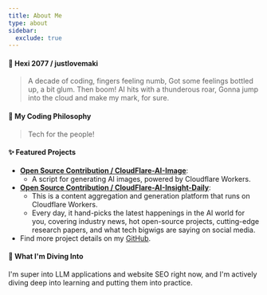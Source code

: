 ```yaml
---
title: About Me
type: about
sidebar:
  exclude: true
---
```

#### 👋 Hexi 2077 / justlovemaki

> A decade of coding, fingers feeling numb,
> Got some feelings bottled up, a bit glum.
> Then boom! AI hits with a thunderous roar,
> Gonna jump into the cloud and make my mark, for sure.

#### 🚀 My Coding Philosophy

> Tech for the people!

#### ✨ Featured Projects

*   **[Open Source Contribution / CloudFlare-AI-Image](https://github.com/justlovemaki/CloudFlare-AI-Image)**:
    *   A script for generating AI images, powered by Cloudflare Workers.
*   **[Open Source Contribution / CloudFlare-AI-Insight-Daily](https://github.com/justlovemaki/CloudFlare-AI-Insight-Daily)**:
    *   This is a content aggregation and generation platform that runs on Cloudflare Workers.
    *   Every day, it hand-picks the latest happenings in the AI world for you, covering industry news, hot open-source projects, cutting-edge research papers, and what tech bigwigs are saying on social media.
*   Find more project details on my [GitHub](https://github.com/justlovemaki).

#### 🌱 What I'm Diving Into

I'm super into LLM applications and website SEO right now, and I'm actively diving deep into learning and putting them into practice.
